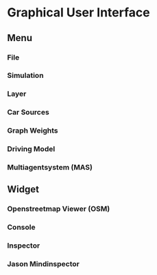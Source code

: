 # Graphical User Interface

## Menu

### File

### Simulation

### Layer

### Car Sources

### Graph Weights

### Driving Model

### Multiagentsystem (MAS)


## Widget

### Openstreetmap Viewer (OSM)

### Console

### Inspector

### Jason Mindinspector
